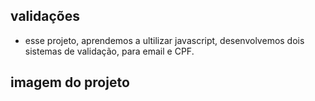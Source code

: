 ## validações

 * esse projeto, aprendemos a ultilizar javascript, 
  desenvolvemos dois sistemas de validação, para email e CPF.

## imagem do projeto 




  

